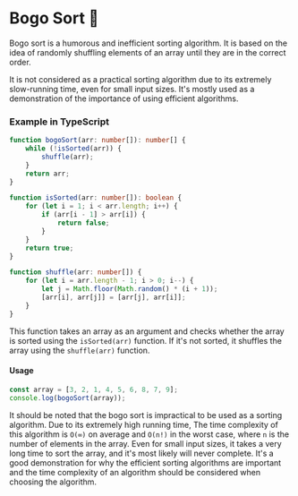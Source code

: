 # Bogo Sort 💩

Bogo sort is a humorous and inefficient sorting algorithm. It is based on the idea of randomly shuffling elements of an array until they are in the correct order.

It is not considered as a practical sorting algorithm due to its extremely slow-running time, even for small input sizes. It's mostly used as a demonstration of the importance of using efficient algorithms.

### Example in TypeScript

```typescript
function bogoSort(arr: number[]): number[] {
    while (!isSorted(arr)) {
        shuffle(arr);
    }
    return arr;
}

function isSorted(arr: number[]): boolean {
    for (let i = 1; i < arr.length; i++) {
        if (arr[i - 1] > arr[i]) {
            return false;
        }
    }
    return true;
}

function shuffle(arr: number[]) {
    for (let i = arr.length - 1; i > 0; i--) {
        let j = Math.floor(Math.random() * (i + 1));
        [arr[i], arr[j]] = [arr[j], arr[i]];
    }
}
```

This function takes an array as an argument and checks whether the array is sorted using the `isSorted(arr)` function. If it's not sorted, it shuffles the array using the `shuffle(arr)` function.

#### Usage

```typescript
const array = [3, 2, 1, 4, 5, 6, 8, 7, 9];
console.log(bogoSort(array));
```

It should be noted that the bogo sort is impractical to be used as a sorting algorithm. Due to its extremely high running time, The time complexity of this algorithm is `O(∞)` on average and `O(n!)` in the worst case, where `n` is the number of elements in the array. Even for small input sizes, it takes a very long time to sort the array, and it's most likely will never complete. It's a good demonstration for why the efficient sorting algorithms are important and the time complexity of an algorithm should be considered when choosing the algorithm.
